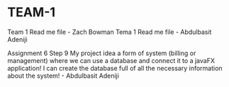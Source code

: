 # TEAM-1

Team 1 Read me file - Zach Bowman
Tema 1 Read me file - Abdulbasit Adeniji

Assignment 6 Step 9
My project idea a form of system (billing or management) where we can use a database and connect it to a javaFX application! 
I can create the database full of all the necessary information about the system! - Abdulbasit Adeniji